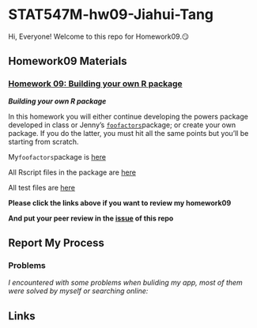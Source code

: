 
# STAT547M-hw09-Jiahui-Tang

Hi, Everyone! Welcome to this repo for Homework09.:smirk:

## Homework09 Materials

### [Homework 09: Building your own R package](http://stat545.com/hw09_package.html)

***Building your own R package***

In this homework you will either continue developing the powers package developed in class or Jenny’s [`foofactors`](https://github.com/jennybc/foofactors)package; or create your own package. If you do the latter, you must hit all the same points but you’ll be starting from scratch.

My`foofactors`package is [here](https://github.com/Tangjiahui26/foofactors)

All Rscript files in the package are [here](https://github.com/Tangjiahui26/foofactors/tree/master/R)

All test files are [here](https://github.com/Tangjiahui26/foofactors/tree/master/tests/testthat)

**Please click the links above if you want to review my homework09**

**And put your peer review in the [issue](https://github.com/Tangjiahui26/STAT545-hw-Tang-Jiahui/issues/11) of this repo**

## Report My Process


### Problems

*I encountered with some problems when buliding my app, most of them were solved by myself or searching online:*


## Links

